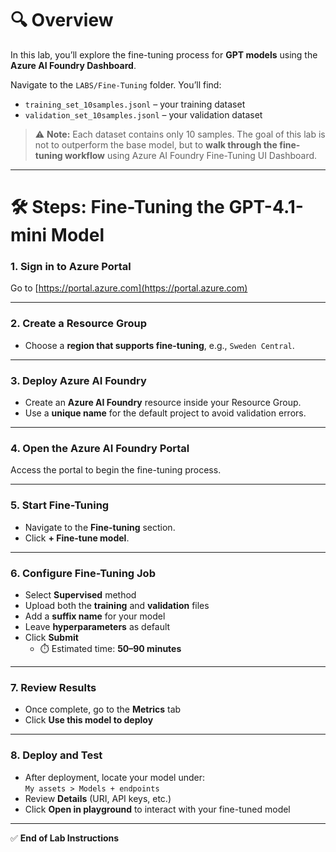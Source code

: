 
# 🔍 Overview

In this lab, you’ll explore the fine-tuning process for **GPT models** using the **Azure AI Foundry Dashboard**.  

Navigate to the `LABS/Fine-Tuning` folder. You’ll find:

- `training_set_10samples.jsonl` – your training dataset  
- `validation_set_10samples.jsonl` – your validation dataset  

> ⚠️ **Note:** Each dataset contains only 10 samples. The goal of this lab is not to outperform the base model, but to **walk through the fine-tuning workflow** using Azure AI Foundry Fine-Tuning UI Dashboard.

---

# 🛠️ Steps: Fine-Tuning the GPT-4.1-mini Model

### 1. Sign in to Azure Portal  
Go to [https://portal.azure.com](https://portal.azure.com)

---

### 2. Create a Resource Group
- Choose a **region that supports fine-tuning**, e.g., `Sweden Central`.

---

### 3. Deploy Azure AI Foundry
- Create an **Azure AI Foundry** resource inside your Resource Group.  
- Use a **unique name** for the default project to avoid validation errors.

---

### 4. Open the Azure AI Foundry Portal  
Access the portal to begin the fine-tuning process.

---

### 5. Start Fine-Tuning  
- Navigate to the **Fine-tuning** section.  
- Click **+ Fine-tune model**.

---

### 6. Configure Fine-Tuning Job
- Select **Supervised** method  
- Upload both the **training** and **validation** files  
- Add a **suffix name** for your model  
- Leave **hyperparameters** as default  
- Click **Submit**  
  - ⏱️ Estimated time: **50–90 minutes**

---

### 7. Review Results
- Once complete, go to the **Metrics** tab  
- Click **Use this model to deploy**

---

### 8. Deploy and Test
- After deployment, locate your model under:  
  `My assets > Models + endpoints`
- Review **Details** (URI, API keys, etc.)  
- Click **Open in playground** to interact with your fine-tuned model

---

✅ **End of Lab Instructions**
